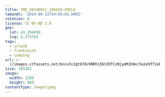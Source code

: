 ```yaml
---
title: IMG_20140911_160439-SMILE
takenAt: '2014-09-11T14:05:01.000Z'
rotation: 0
license: CC BY-ND 3.0
geo:
  lat: 43.294858
  lng: 5.373763
tags:
  - urlaub
  - frankreich
  - camping
url: >-
  //images.ctfassets.net/bncv3c2gt878/6NRh136t2DTCzNjymM1hWv/5a2e9ff2ab92888f91aebffb127c3bd0/img_20140911_160439-smile_28312892845_o
size: 165261
image:
  width: 1280
  height: 960
contentType: image/jpeg
---
```


